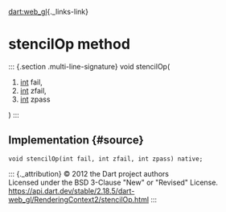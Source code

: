 [dart:web\_gl](../../dart-web_gl/dart-web_gl-library){._links-link}

stencilOp method
================

::: {.section .multi-line-signature}
void stencilOp(

1.  [int](../../dart-core/int-class) fail,
2.  [int](../../dart-core/int-class) zfail,
3.  [int](../../dart-core/int-class) zpass

)
:::

Implementation {#source}
--------------

``` {.language-dart data-language="dart"}
void stencilOp(int fail, int zfail, int zpass) native;
```

::: {._attribution}
© 2012 the Dart project authors\
Licensed under the BSD 3-Clause \"New\" or \"Revised\" License.\
<https://api.dart.dev/stable/2.18.5/dart-web_gl/RenderingContext2/stencilOp.html>
:::
